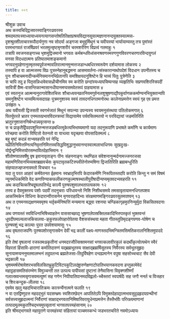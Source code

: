 ```yaml
---
title: ००९
---
```

श्रीशुक उवाच  
अथ कस्यचिद्द्विजवरस्याङ्गिरःप्रवरस्य शमदमतपःस्वाध्यायाध्ययनत्यागसन्तोषतितिक्षाप्रश्रयविद्यानसूयात्मज्ञानानन्दयुक्तस्यात्मस-दृशश्रुतशीलाचाररूपौदार्यगुणा नव सोदर्या अङ्गजा बभूवुर्मिथुनं च यवीयस्यां भार्यायाम्यस्तु तत्र पुमांस्तं परमभागवतं राजर्षिप्रवरं भरतमुत्सृष्टमृगशरीरं चरमशरीरेण विप्रत्वं गतमाहुः १  
तत्रापि स्वजनसङ्गाच्च भृशमुद्विजमानो भगवतः कर्मबन्धविध्वंसनश्रवणस्मरणगुणविवरणचरणारविन्दयुगलं मनसा विदधदात्मनः प्रतिघातमाशङ्कमानो भगवदनुग्रहेणानुस्मृतस्वपूर्वजन्मावलिरात्मानमुन्मत्तजडान्धबधिरस्वरूपेण दर्शयामास लोकस्य २  
तस्यापि ह वा आत्मजस्य विप्रः पुत्रस्नेहानुबद्धमना आसमावर्तना-त्संस्कारान्यथोपदेशं विदधान उपनीतस्य च पुनः शौचाचमनादीन्कर्मनियमाननभिप्रेतानपि समशिक्षयदनुशिष्टेन हि भाव्यं पितुः पुत्रेणेति ३  
स चापि तदु ह पितृसन्निधावेवासध्रीचीनमिव स्म करोति छन्दांस्यध्यापयिष्यन्सह व्याहृतिभिः सप्रणवशिरस्त्रिपदीं सावित्रीं ग्रैष्म-वासन्तिकान्मासानधीयानमप्यसमवेतरूपं ग्राहयामास ४  
एवं स्वतनुज आत्मन्यनुरागावेशितचित्तः शौचाध्ययनव्रतनियमगुर्वनलशुश्रूषणाद्यौपकुर्वाणककर्माण्यनभियुक्तान्यपि समनुशिष्टेन भाव्यमित्यसदाग्रहः पुत्रमनुशास्य स्वयं तावदनधिगतमनोरथः कालेनाप्रमत्तेन स्वयं गृह एव प्रमत्त उसंहृतः ५  
अथ यवीयसी द्विजसती स्वगर्भजातं मिथुनं सपत्न्या उपन्यस्य स्वयमनुसंस्थया पतिलोकमगात् ६  
पितर्युपरते भ्रातर एनमतत्प्रभावविदस्त्रय्यां विद्यायामेव पर्यवसितमतयो न परविद्यायां जडमतिरिति भ्रातुरनुशासननिर्बन्धान्न्यवृत्सन्त ७  
स च प्राकृतैर्द्विपदपशुभिरुन्मत्तजडबधिरमूकेत्यभिभाष्यमाणो यदा तदनुरूपाणि प्रभाषते कर्माणि च कार्यमाणः परेच्छया करोति विष्टितो वेतनतो वा याच्ञ्या यदृच्छया वोपसादितमल्पं ८  
बहु मृष्टं कदन्नं वाभ्यवहरति परं नेन्द्रि यप्रीतिनिमित्तम्नित्यनिवृत्तनिमित्तस्वसिद्धविशुद्धानुभवानन्दस्वात्मलाभाधिगमः सुखदुःख-योर्द्वन्द्वनिमित्तयोरसम्भावितदेहाभिमानः ९  
शीतोष्णवातवर्षेषु वृष इवानावृताङ्गः पीनः संहननाङ्गः स्थण्डिल संवेशनानुन्मर्दनामज्जनरजसा महामणिरिवानभिव्यक्तब्रह्मवर्चसः कुपटावृतकटिरुपवीतेनोरुमषिणा द्विजातिरिति ब्रह्मबन्धुरिति संज्ञयातज्ज्ञजनावमतो विचचार १०  
यदा तु परत आहारं कर्मवेतनत ईहमानः स्वभ्रातृभिरपि केदारकर्मणि निरूपितस्तदपि करोति किन्तु न समं विषमं न्यूनमधिकमिति वेद कणपिण्याकफलीकरणकुल्माषस्थालीपुरीषादीन्यप्यमृतवदभ्यवहरति ११  
अथ कदाचित्कश्चिद्वृषलपतिर्भद्र काल्यै पुरुषपशुमालभतापत्यकामः १२  
तस्य ह दैवमुक्तस्य पशोः पदवीं तदनुचराः परिधावन्तो निशि निशीथसमये तमसावृतायामनधिगतपशव आकस्मिकेन विधिना केदारान्वीरासनेन मृगवराहादिभ्यः संरक्षमाणमङ्गिरःप्रवरसुतमपश्यन् १३  
अथ त एनमनवद्यक्षणमवमृश्य भर्तृकर्मनिष्पत्तिं मन्यमाना बद्ध्वा रशनया चण्डिकागृहमुपनिन्युर्मुदा विकसितवदनाः १४  
अथ पणयस्तं स्वविधिनाभिषिच्याहतेन वाससाच्छाद्य भूषणालेपस्रक्तिलकादिभिरुपस्कृतं भुक्तवन्तं धूपदीपमाल्यलाजकिसलया-ङ्कुरफलोपहारोपेतया वैशससंस्थया महता गीतस्तुतिमृदङ्गपणव-घोषेण च पुरुषपशुं भद्र काल्याः पुरत उपवेशयामासुः १५  
अथ वृषलराजपणिः पुरुषपशोरसृगासवेन देवीं भद्र कालीं यक्ष्य-माणस्तदभिमन्त्रितमसिमतिकरालनिशितमुपाददे १६  
इति तेषां वृषलानां रजस्तमःप्रकृतीनां धनमदरजौत्सिक्तमनसां भगवत्कलावीरकुलं कदर्थीकृत्योत्पथेन स्वैरं विहरतां हिंसावि-हाराणां कर्मातिदारुणं यद्ब्रह्मभूतस्य साक्षाद्ब्रह्मर्षिसुतस्य निर्वैरस्य सर्वभूतसुहृदः सूनायामप्यननुमतमालम्भनं तदुपलभ्य ब्रह्मतेजसा-तिदुर्विषहेण दन्दह्यमानेन वपुषा सहसोच्चचाट सैव देवी भद्रकाली १७  
भृशममर्षरोषावेशरभसविलसितभ्रुकुटिविटपकुटिलदंष्ट्रारुणेक्षणाटोपातिभयानकवदना हन्तुकामेवेदं महाट्टहासमतिसंरम्भेण विमुञ्चन्ती तत उत्पत्य पापीयसां दुष्टानां तेनैवासिना विवृक्णशीर्ष्णां गलात्स्रवन्तमसृगासवमत्युष्णं सह गणेन निपीयातिपानमदविह्वलो-च्चैस्तरां स्वपार्षदैः सह जगौ ननर्त च विजहार च शिरःकन्दुक-लीलया १८  
एवमेव खलु महदभिचारातिक्रमः कार्त्स्न्येनात्मने फलति १९  
न वा एतद्विष्णुदत्त महदद्भुतं यदसम्भ्रमः स्वशिरश्छेदन आपतितेऽपि विमुक्तदेहाद्यात्मभावसुदृढहृदयग्रन्थीनां सर्वसत्त्वसुहृदात्मनां निर्वैराणां साक्षाद्भगवतानिमिषारिवरायुधेनाप्रमत्तेन तैस्तैर्भावैः परिरक्ष्यमाणानां तत्पादमूलमकुतश्चिद्भयमुपसृतानां भागवतपरमहंसानाम् २०  
इति श्रीमद्भागवते महापुराणे पारमहंस्यां संहितायां पञ्चमस्कन्धे जडभरतचरिते नवमोऽध्यायः